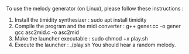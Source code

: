 To use the melody generator (on Linux), please follow these instructions :
1) Install the timidity synthesizer :
  sudo apt install timidity
2) Compile the program and the midi converter :
  g++ gener.cc -o gener
  gcc asc2mid.c -o asc2mid
3) Make the launcher executable :
  sudo chmod +x play.sh
4) Execute the launcher :
  ./play.sh
You should hear a random melody.
